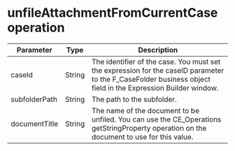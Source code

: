 # unfileAttachmentFromCurrentCase operation

| Parameter     | Type   | Description                                                                                                                                                  |
|---------------|--------|--------------------------------------------------------------------------------------------------------------------------------------------------------------|
| caseId        | String | The identifier of the case. You must set the expression for the caseID parameter to the F\_CaseFolder business object field in the Expression Builder window. |
| subfolderPath | String | The path to the subfolder.                                                                                                                                   |
| documentTitle | String | The name of the document to be unfiled. You can use the CE\_Operations getStringProperty operation on the document to use for this value.                     |